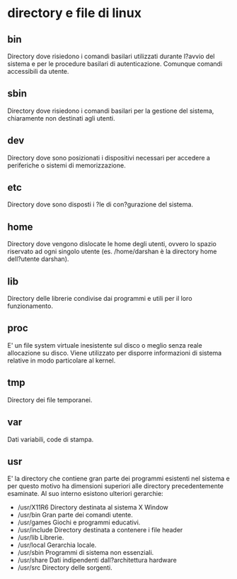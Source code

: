 
#  directory e file di linux



## bin

Directory dove risiedono i comandi basilari utilizzati durante l?avvio del sistema e per le procedure basilari di autenticazione. Comunque comandi accessibili da utente.




## sbin

Directory dove risiedono i comandi basilari per la gestione del sistema, chiaramente non destinati agli utenti.




## dev

Directory dove sono posizionati i dispositivi necessari per accedere a periferiche o sistemi di memorizzazione.



## etc

Directory dove sono disposti i ?le di con?gurazione del sistema.




## home

Directory dove vengono dislocate le home degli utenti, ovvero lo spazio riservato ad ogni singolo utente (es. /home/darshan è la directory home dell?utente darshan).




## lib

Directory delle librerie condivise dai programmi e utili per il loro funzionamento.




## proc

E' un file system virtuale inesistente sul disco o meglio senza reale allocazione su disco. Viene utilizzato per disporre informazioni di sistema relative in modo particolare al kernel.





## tmp

Directory dei file temporanei.




## var

Dati variabili, code di stampa.




## usr

E' la directory che contiene gran parte dei programmi esistenti nel sistema e per questo motivo ha dimensioni superiori alle directory precedentemente esaminate. Al suo interno esistono ulteriori gerarchie:
*   /usr/X11R6 Directory destinata al sistema X Window
*   /usr/bin Gran parte dei comandi utente.
*   /usr/games Giochi e programmi educativi.
*   /usr/include Directory destinata a contenere i file header
*   /usr/lib Librerie.
*   /usr/local Gerarchia locale.
*   /usr/sbin Programmi di sistema non essenziali.
*   /usr/share Dati indipendenti dall?architettura hardware
*   /usr/src Directory delle sorgenti.






